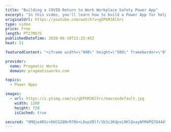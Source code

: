 ```yaml
---
title: "Building a COVID Return to Work Workplace Safety Power App"
excerpt: "In this video, you'll learn how to build a Power App for helping employees go back to work safely. You can download the app in the link below to get you started. The solution contains an admin app and canvas app for your users to report symptoms and see what shared spaces are safe to use. Brian walks"
originalUrl: https://youtube.com/watch?v=gEPhMJAl5rc
type: video
price: Free
length: PT27M57S
publishedDateTime: 2020-06-10T21:25:45Z
heat: 51

featuredContent: "<iframe width=\"800\" height=\"500\" frameborder=\"0\" src=\"https://www.youtube.com/embed/gEPhMJAl5rc\" allow=\"accelerometer; autoplay; encrypted-media; gyroscope; picture-in-picture\" allowfullscreen></iframe>"

provider:
  name: Progmatic Works
  domain: pragmaticworks.com

topics:
  - Power Apps

images:
  - url: https://i.ytimg.com/vi/gEPhMJAl5rc/maxresdefault.jpg
    width: 1280
    height: 720
    isCached: true

secured: "UMQje4RSc+DUCG28NrR70k+L8xpVDlf/1b3i2KdpvL9KlQxayNfM4PQ7Q44dtdR2wVyS1i590d0qdgQg6jYNqbJ+Z9Ie9F0ax+fCDRhhkZJUCEGxi2R8q0mhykpl30M/wAslMYAk/4Y5sYc7O9VlGrS6gpZvJPMLHleUlootlg3pKCU5x91PQkbwwdEr4XQJi09kMlPIWNHMD7g5dNEmswiuRMSADE+FPYAiVxLT68UHtPW4Nfga4r/EUcmLVa883AuGyhmbB0CLRAEGcNObHpSqb8uIaJqeIg0U1dTbq6WTjwzV2SP0AnQFrRWwEdKfNFj8/O26fOLi0FUN27YkgqDuMDHmJ2lco4Ka0xmYV93IQWMO/vIyctzDHSSTI8//WEzgCUbIJptseq+PwLSRVwRatnq/vzUPLKrboBjA0Nw=;+Q1g10+9kvg6mpUGkiIVeg=="
---
```


